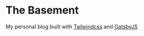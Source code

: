 # The Basement
My personal blog built with [Tailwindcss](https://tailwindcss.com/) and [GatsbyJS](https://www.gatsbyjs.org/)
